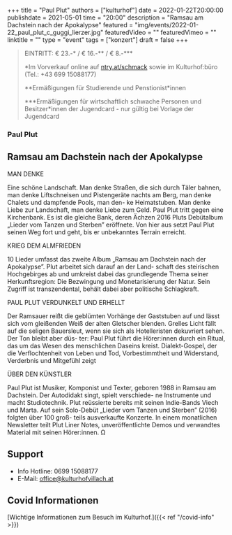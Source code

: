 +++
title = "Paul Plut"
authors = ["kulturhof"]
date = 2022-01-22T20:00:00
publishdate = 2021-05-01
time = "20:00"
description = "Ramsau am Dachstein nach der Apokalypse"
featured = "img/events/2022-01-22_paul_plut_c_guggi_lierzer.jpg"
featuredVideo = ""
featuredVimeo = ""
linktitle = ""
type = "event"
tags = ["konzert"]
draft = false
+++

>
> EINTRITT: € 23.-\* / € 16.-\*\* / € 8.-\*\*\*
>
> \*Im Vorverkauf online auf [ntry.at/schmack](https://ntry.at/schmack) sowie im Kulturhof:büro (Tel.: +43 699 15088177)
> 
> \*\*Ermäßigungen für Studierende und Penstionist\*innen
> 
> \*\*\*Ermäßigungen für wirtschaftlich schwache Personen und Besitzer*innen der Jugendcard - nur gültig bei Vorlage der Jugendcard

### Paul Plut

## Ramsau am Dachstein nach der Apokalypse 

MAN DENKE

Eine schöne Landschaft. Man denke Straßen, die sich durch Täler bahnen, man denke Liftschneisen und Pistengeräte nachts am Berg, man denke Chalets und dampfende Pools, man den- ke Heimatstuben. Man denke Liebe zur Landschaft, man denke Liebe zum Geld. Paul Plut tritt gegen eine Kirchenbank. Es ist die gleiche Bank, deren Ächzen 2016 Pluts Debütalbum „Lieder vom Tanzen und Sterben” eröffnete. Von hier aus setzt Paul Plut seinen Weg fort und geht, bis er unbekanntes Terrain erreicht.

KRIEG DEM ALMFRIEDEN

10 Lieder umfasst das zweite Album „Ramsau am Dachstein nach der Apokalypse”. Plut arbeitet sich darauf an der Land- schaft des steirischen Hochgebirges ab und umkreist dabei das grundlegende Thema seiner Herkunftsregion: Die Bezwingung und Monetarisierung der Natur. Sein Zugriff ist transzendental, behält dabei aber politische Schlagkraft.

PAUL PLUT VERDUNKELT UND ERHELLT

Der Ramsauer reißt die geblümten Vorhänge der Gaststuben auf und lässt sich vom gleißenden Weiß der alten Gletscher blenden. Grelles Licht fällt auf die seligen Bauersleut, wenn sie sich als Hotelleristen dekuvriert sehen. Der Ton bleibt aber düs- ter: Paul Plut führt die Hörer:innen durch ein Ritual, das um das Wesen des menschlichen Daseins kreist. Dialekt-Gospel, der die Verflochtenheit von Leben und Tod, Vorbestimmtheit und Widerstand, Verderbnis und Mitgefühl zeigt



ÜBER DEN KÜNSTLER

Paul Plut ist Musiker, Komponist und Texter, geboren 1988 in Ramsau am Dachstein. Der Autodidakt singt, spielt verschiede- ne Instrumente und macht Studiotechnik. Plut reüssierte bereits mit seinen Indie-Bands Viech und Marta. Auf sein Solo-Debüt „Lieder vom Tanzen und Sterben” (2016) folgten über 100 groß- teils ausverkaufte Konzerte. In einem monatlichen Newsletter teilt Plut Liner Notes, unveröffentlichte Demos und verwandtes Material mit seinen Hörer:innen. Ω




## Support


- Info Hotline: 0699 15088177 
- E-Mail: office@kulturhofvillach.at

## Covid Informationen

[Wichtige Informationen zum Besuch im Kulturhof.]({{< ref "/covid-info" >}})
